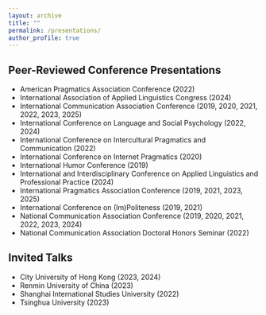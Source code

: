```yaml
---
layout: archive
title: ""
permalink: /presentations/
author_profile: true
---
```


Peer-Reviewed Conference Presentations
-----

* American Pragmatics Association Conference (2022)
* International Association of Applied Linguistics Congress (2024)
* International Communication Association Conference (2019, 2020, 2021, 2022, 2023, 2025)
* International Conference on Language and Social Psychology (2022, 2024)
* International Conference on Intercultural Pragmatics and Communication (2022)
* International Conference on Internet Pragmatics (2020)
* International Humor Conference (2019)
* International and Interdisciplinary Conference on Applied Linguistics and Professional Practice (2024)
* International Pragmatics Association Conference (2019, 2021, 2023, 2025)
* International Conference on (Im)Politeness (2019, 2021)
* National Communication Association Conference (2019, 2020, 2021, 2022, 2023, 2024)
* National Communication Association Doctoral Honors Seminar (2022)

Invited Talks
-----

* City University of Hong Kong (2023, 2024)
* Renmin University of China (2023)
* Shanghai International Studies University (2022)
* Tsinghua University (2023)
 
